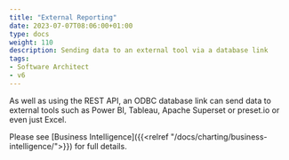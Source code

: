 ```yaml
---
title: "External Reporting"
date: 2023-07-07T08:06:00+01:00
type: docs
weight: 110
description: Sending data to an external tool via a database link
tags:
- Software Architect
- v6
---
```

As well as using the REST API, an ODBC database link can send data to external tools such as Power BI, Tableau, Apache Superset or preset.io or even just Excel.

Please see [Business Intelligence]({{<relref "/docs/charting/business-intelligence/">}}) for full details.

